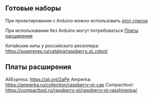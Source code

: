 ## Готовые наборы

При проектировании с Arduino можно использовать [этот список](Arduino.md)

При использовании без Arduino могут потребоваться [Платы расширения](#платы-расширения)

Китайские киты у российского реселлера: https://supereyes.ru/catalog/raspberry_pi_robot/

## Платы расширения

AliExpress: https://ali.onl/2aPe
Amperka: https://amperka.ru/collection/raspberry-pi-cap
Compacttool: https://compacttool.ru/raspberry-pi/raspberry-pi-rasshireniya/


<!-- ## Приблизительный список деталей

|Деталь|Ссылка|Кол-во||Деталь|Ссылка|Кол-во|
|---|---|---|---|---|---|---|
|Деталь|Ссылка|Кол-во||Деталь|Ссылка|Кол-во|
|Деталь|Ссылка|Кол-во||Деталь|Ссылка|Кол-во|
|Деталь|Ссылка|Кол-во||Деталь|Ссылка|Кол-во|
|Деталь|Ссылка|Кол-во||Деталь|Ссылка|Кол-во|
|Деталь|Ссылка|Кол-во||Деталь|Ссылка|Кол-во|
|Деталь|Ссылка|Кол-во||Деталь|Ссылка|Кол-во|
|Деталь|Ссылка|Кол-во||Деталь|Ссылка|Кол-во|
|Деталь|Ссылка|Кол-во||Деталь|Ссылка|Кол-во|
|Деталь|Ссылка|Кол-во||Деталь|Ссылка|Кол-во|
|Деталь|Ссылка|Кол-во||Деталь|Ссылка|Кол-во|
|Деталь|Ссылка|Кол-во||Деталь|Ссылка|Кол-во| -->
